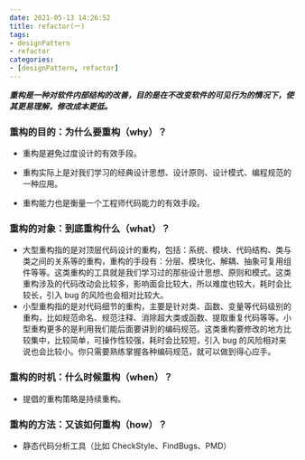 ```yaml
---
date: 2021-05-13 14:26:52
title: refactor(一)
tags:
- designPattern
- refactor
categories:
- [designPattern, refactor]
---
```


***重构是一种对软件内部结构的改善，目的是在不改变软件的可见行为的情况下，使其更易理解，修改成本更低。***

### 重构的目的：为什么要重构（why）？

- 重构是避免过度设计的有效手段。

- 重构实际上是对我们学习的经典设计思想、设计原则、设计模式、编程规范的一种应用。
- 重构能力也是衡量一个工程师代码能力的有效手段。

### 重构的对象：到底重构什么（what）？

- 大型重构指的是对顶层代码设计的重构，包括：系统、模块、代码结构、类与类之间的关系等的重构，重构的手段有：分层、模块化、解耦、抽象可复用组件等等。这类重构的工具就是我们学习过的那些设计思想、原则和模式。这类重构涉及的代码改动会比较多，影响面会比较大，所以难度也较大，耗时会比较长，引入 bug 的风险也会相对比较大。
- 小型重构指的是对代码细节的重构，主要是针对类、函数、变量等代码级别的重构，比如规范命名、规范注释、消除超大类或函数、提取重复代码等等。小型重构更多的是利用我们能后面要讲到的编码规范。这类重构要修改的地方比较集中，比较简单，可操作性较强，耗时会比较短，引入 bug 的风险相对来说也会比较小。你只需要熟练掌握各种编码规范，就可以做到得心应手。

### 重构的时机：什么时候重构（when）？

- 提倡的重构策略是持续重构。

### 重构的方法：又该如何重构（how）？

- 静态代码分析工具（比如 CheckStyle、FindBugs、PMD）



